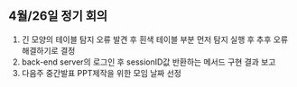 ## 4월/26일 정기 회의

1. 긴 모양의 테이블 탐지 오류 발견 후 흰색 테이블 부분 먼저 탐지 실행 후 추후 오류 해결하기로 결정
2. back-end server의 로그인 후 sessionID값 반환하는 메서드 구현 결과 보고
3. 다음주 중간발표 PPT제작을 위한 모임 날짜 선정
